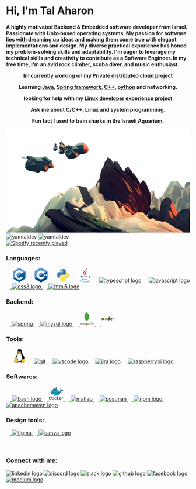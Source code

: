 <h1 align="left">Hi, I'm Tal Aharon</h1>

**A highly motivated Backend & Embedded software developer from Israel. Passionate with Unix-based operating systems. My passion for software lies with dreaming up ideas and making them come true with elegant implementations and design. My diverse practical experience has honed my problem-solving skills and adaptability. I'm eager to leverage my technical skills and creativity to contribute as a Software Engineer. In my free time, I'm an avid rock climber, scuba diver, and music enthusiast.**


<div align="center">

**Im currently working on my [Private distributed cloud project](https://github.com/YamtalDev/Private-Distributed-Cloud)**

**Learning [Java](https://www.java.com/en/), [Spring framework](https://spring.io/), [C++](https://isocpp.org/), [python](https://www.python.org/) and networking.**

**looking for help with my [Linux developer experience project](https://github.com/YamtalDev/D.E.L.T)**

**Ask me about C/C++, Linux and system programming.**

**Fun fact I used to train sharks in the Israeli Aquarium.**

</div>



<div align="left">

<img src="./art/image.png" width="850" alt="yamtaldev" /> 

</div>

<div align="left">

<img src="https://github-readme-stats.vercel.app/api/top-langs?username=yamtaldev&show_icons=true&locale=en&layout=compact&theme=transparent" width="363" hight="150" alt="yamtaldev" /> 

<img src="https://github-readme-stats.vercel.app/api?username=yamtaldev&show_icons=true&locale=en&theme=transparent" width="478" hight="150" alt="yamtaldev"/>

</div>

<div align="left">

<a href="https://spotify-recently-played-readme.vercel.app/api?user=vp7uxscq85yld7fbkr2a0zp4i">
<img src="https://spotify-recently-played-readme.vercel.app/api?user=vp7uxscq85yld7fbkr2a0zp4i" width="850" alt="Spotify recently played"/> </a>

</div>


<h3 align="left">Languages:</h3>
<div align="left"> 
<a href="https://www.cprogramming.com/" target="_blank" rel="noreferrer"> <img width="12" /> <img src="https://raw.githubusercontent.com/devicons/devicon/master/icons/c/c-original.svg" alt="c" height="40"/> </a><a href="https://www.w3schools.com/cpp/" target="_blank" rel="noreferrer"> <img width="12" /> <img src="https://raw.githubusercontent.com/devicons/devicon/master/icons/cplusplus/cplusplus-original.svg" alt="cplusplus" width="40" height="40"/> </a> <a href="https://www.python.org" target="_blank" rel="noreferrer"> <img width="12" /> <img src="https://raw.githubusercontent.com/devicons/devicon/master/icons/python/python-original.svg" alt="python" height="40"/> </a> <a href="https://www.java.com" target="_blank" rel="noreferrer"> <img width="12" /> <img src="https://raw.githubusercontent.com/devicons/devicon/master/icons/java/java-original.svg" alt="java" height="40"/> </a> <a href="https://www.typescriptlang.org/" target="_blank" rel="noreferrer"> <img width="12" /> 
<img src="https://cdn.jsdelivr.net/gh/devicons/devicon/icons/typescript/typescript-original.svg" height="40" alt="typescript logo"  /> </a> <a href="https://www.javascript.com/" target="_blank" rel="noreferrer"> <img width="12" /> <img src="https://cdn.jsdelivr.net/gh/devicons/devicon/icons/javascript/javascript-original.svg" height="40" alt="javascript logo"  /> </a> <a href="https://en.wikipedia.org/wiki/CSS" target="_blank" rel="noreferrer"> <img width="12" /> <img src="https://skillicons.dev/icons?i=css" height="40" alt="css3 logo"  /> </a> <a href="https://html.com/html5/" target="_blank" rel="noreferrer"> <img width="12" /> <img src="https://cdn.simpleicons.org/html5/E34F26" height="40" alt="html5 logo"  /> </a> 
</div>

<h3 align="left">Backend:</h3>
<div align="left">
<a href="https://spring.io/" target="_blank" rel="noreferrer"> <img width="12" /> 
<img src="https://www.vectorlogo.zone/logos/springio/springio-icon.svg" alt="spring" height="40"/> </a> <a href="https://www.mysql.com/" target="_blank" rel="noreferrer"> <img width="12" /> 
<img src="https://cdn.jsdelivr.net/gh/devicons/devicon/icons/mysql/mysql-original.svg" height="40" alt="mysql logo"  /> <a href="https://www.mongodb.com/" target="_blank" rel="noreferrer"> <img width="12" /> <img src="https://raw.githubusercontent.com/devicons/devicon/master/icons/mongodb/mongodb-original-wordmark.svg" alt="mongodb" height="40"/> </a> </a> <a href="https://nodejs.org" target="_blank" rel="noreferrer"> <img width="12" /> <img src="https://raw.githubusercontent.com/devicons/devicon/master/icons/nodejs/nodejs-original-wordmark.svg" alt="nodejs" width="40" height="40"/> </a>
</div>

<h3 align="left">Tools:</h3>
<div align="left">
<a href="https://www.linux.org/" target="_blank" rel="noreferrer"> <img width="12" /> 
<img src="https://raw.githubusercontent.com/devicons/devicon/master/icons/linux/linux-original.svg" alt="linux" height="40"/> </a> <a href="https://git-scm.com/" target="_blank" rel="noreferrer"> <img width="12" /> <img src="https://www.vectorlogo.zone/logos/git-scm/git-scm-icon.svg" alt="git" height="40"/> </a> <a href="https://code.visualstudio.com/" target="_blank" rel="noreferrer"> <img width="12" /> <img src="https://cdn.jsdelivr.net/gh/devicons/devicon/icons/vscode/vscode-original.svg" height="40" alt="vscode logo"  /> </a> <a href="https://www.atlassian.com/software/jira" target="_blank" rel="noreferrer"> <img width="12" /> <img src="https://cdn.jsdelivr.net/gh/devicons/devicon/icons/jira/jira-original.svg" height="40" alt="jira logo"  /> </a> <a href="https://www.raspberrypi.com/" target="_blank" rel="noreferrer"> <img width="12"/> <img src="https://cdn.jsdelivr.net/gh/devicons/devicon/icons/raspberrypi/raspberrypi-original.svg" height="40" alt="raspberrypi logo"/> </a>
</div>

<h3 align="left">Softwares:</h3>
<div align="left">
<a href="https://www.gnu.org/software/bash/" target="_blank" rel="noreferrer"> <img width="12" /> <img src="https://cdn.simpleicons.org/gnubash/4EAA25" height="40" alt="bash logo"  /> </a><a href="https://www.docker.com/" target="_blank" rel="noreferrer"> <img width="12" /> <img src="https://raw.githubusercontent.com/devicons/devicon/master/icons/docker/docker-original-wordmark.svg" alt="docker" height="40"/> </a>  <a href="https://www.mathworks.com/" target="_blank" rel="noreferrer"> <img width="12" /> <img src="https://upload.wikimedia.org/wikipedia/commons/2/21/Matlab_Logo.png" alt="matlab" height="40"/> </a> <a href="https://postman.com" target="_blank" rel="noreferrer"> <img width="12" /> <img src="https://www.vectorlogo.zone/logos/getpostman/getpostman-icon.svg" alt="postman" height="40"/> </a> <a href="https://www.npmjs.com/" target="_blank" rel="noreferrer"> <img width="12" /> 
<img src="https://cdn.jsdelivr.net/gh/devicons/devicon/icons/npm/npm-original-wordmark.svg" height="40" alt="npm logo" /> </a> <a href="https://maven.apache.org/" target="_blank" rel="noreferrer"> <img width="12" /> <img src="https://cdn.simpleicons.org/apachemaven/C71A36" height="40" alt="apachemaven logo"  /> </a> 
</div>

<h3 align="left">Design tools:</h3>
<div align="left"> 
<a href="https://www.figma.com/" target="_blank" rel="noreferrer"> <img width="12" /> 
<img src="https://www.vectorlogo.zone/logos/figma/figma-icon.svg" alt="figma" height="40"/> </a> <a href="https://www.canva.com/" target="_blank" rel="noreferrer"> <img width="12" /> <img src="https://cdn.simpleicons.org/canva/00C4CC" height="40" alt="canva logo"/> </a>
</div>

<br>
<br>

<h3 align="left">Connect with me:</h3>
<div align="left">

<a href="https://www.linkedin.com/in/tal-aharon-930451215/" target="blank"> 
<img src="https://raw.githubusercontent.com/maurodesouza/profile-readme-generator/master/src/assets/icons/social/linkedin/default.svg" width="52" height="40" alt="linkedin logo"  /> </a>

<a href="https://discordapp.com/users/996021603253100575" target="blank"> 
<img src="https://cdn.simpleicons.org/discord/5865F2" width="52" height="40" alt="discord logo"  /> </a> 

<a href="" target="blank">
<img src="https://cdn.jsdelivr.net/gh/devicons/devicon/icons/slack/slack-original.svg" width="52" height="40" alt="slack logo"/> </a>

<a href="https://github.com/YamtalDev" target="blank"> 
<img src="https://skillicons.dev/icons?i=github" width="52" height="40" alt="github logo"/> </a> 

<a href="https://www.facebook.com/tal.aharon.395/" target="blank"> 
<img src="https://raw.githubusercontent.com/rahuldkjain/github-profile-readme-generator/master/src/images/icons/Social/facebook.svg" width="52" height="40" alt="facebook logo"  /> </a> 

<a href="https://medium.com/@anatolik241094" target="blank"> 
<img src="https://raw.githubusercontent.com/rahuldkjain/github-profile-readme-generator/master/src/images/icons/Social/medium.svg" width="52" height="40" alt="medium logo"  /> </a>

</div>


